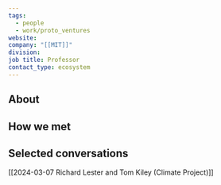 ```yaml
---
tags:
  - people
  - work/proto_ventures
website: 
company: "[[MIT]]"
division: 
job title: Professor
contact_type: ecosystem
---
```

## About


## How we met


## Selected conversations
[[2024-03-07 Richard Lester and Tom Kiley (Climate Project)]]